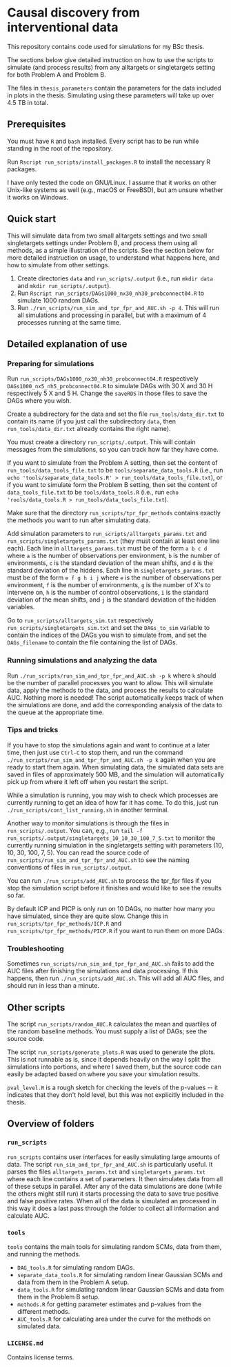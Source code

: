 # Causal discovery from interventional data

This repository contains code used for simulations for my BSc thesis.

The sections below give detailed instruction on how to use the scripts to
simulate (and process results) from any alltargets or singletargets setting for
both Problem A and Problem B.

The files in `thesis_parameters` contain the parameters for the data included in
plots in the thesis. Simulating using these parameters will take up over 4.5 TB
in total.

## Prerequisites

You must have `R` and `bash` installed. Every script has to be run while
standing in the root of the repository.

Run `Rscript run_scripts/install_packages.R` to install the necessary R packages.

I have only tested the code on GNU/Linux. I assume that it works on other
Unix-like systems as well (e.g., macOS or FreeBSD), but am unsure whether it works on
Windows.

## Quick start

This will simulate data from two small alltargets settings and two small
singletargets settings under Problem B, and process them using all methods, as a
simple illustration of the scripts. See the section below for more detailed
instruction on usage, to understand what happens here, and how to simulate from
other settings.

1. Create directories `data` and `run_scripts/.output` (i.e., run `mkdir data`
   and `mkdir run_scripts/.output`).
2. Run `Rscript run_scripts/DAGs1000_nx30_nh30_probconnect04.R` to simulate 1000
   random DAGs.
3. Run `./run_scripts/run_sim_and_tpr_fpr_and_AUC.sh -p 4`. This will run all
   simulations and processing in parallel, but with a maximum of 4 processes
   running at the same time.

## Detailed explanation of use

### Preparing for simulations

Run `run_scripts/DAGs1000_nx30_nh30_probconnect04.R` respectively
`DAGs1000_nx5_nh5_probconnect04.R` to simulate DAGs with 30 X and 30 H
respectively 5 X and 5 H. Change the `saveRDS` in those files to save the DAGs
where you wish.

Create a subdirectory for the data and set the file `run_tools/data_dir.txt` to
contain its name (if you just call the subdirectory `data`, then
`run_tools/data_dir.txt` already contains the right name).

You must create a directory `run_scripts/.output`. This will contain messages
from the simulations, so you can track how far they have come.

If you want to simulate from the Problem A setting, then set the content of
`run_tools/data_tools_file.txt` to be `tools/separate_data_tools.R` (i.e., run
`echo 'tools/separate_data_tools.R' > run_tools/data_tools_file.txt`), or if you
want to simulate form the Problem B setting, then set the content of
`data_tools_file.txt` to be `tools/data_tools.R` (i.e., run `echo
'rools/data_tools.R > run_tools/data_tools_file.txt`).

Make sure that the directory `run_scripts/tpr_fpr_methods` contains exactly the
methods you want to run after simulating data.

Add simulation parameters to `run_scripts/alltargets_params.txt` and
`run_scripts/singletargets_params.txt` (they must contain at least one line
each). Each line in `alltargets_params.txt` must be of the form `a b c d`
where `a` is the number of observations per environment, `b` is the number of
environments, `c` is the standard deviation of the mean shifts, and `d` is the
standard deviation of the hiddens. Each line in `singletargets_params.txt` must
be of the form `e f g h i j` where `e` is the number of observations per
environment, `f` is the number of environments, `g` is the number of X's to
intervene on, `h` is the number of control observations, `i` is the standard
deviation of the mean shifts, and `j` is the standard deviation of the hidden variables.

Go to `run_scripts/alltargets_sim.txt` respectively
`run_scripts/singletargets_sim.txt` and set the `DAGs_to_sim` variable to
contain the indices of the DAGs you wish to simulate from, and set the
`DAGs_filename` to contain the file containing the list of DAGs.

### Running simulations and analyzing the data

Run `./run_scripts/run_sim_and_tpr_fpr_and_AUC.sh -p k` where `k` should be the
number of parallel processes you want to allow. This will simulate data, apply
the methods to the data, and process the results to calculate AUC. Nothing more
is needed! The script automatically keeps track of when the simulations are
done, and add the corresponding analysis of the data to the queue at the
appropriate time.

### Tips and tricks

If you have to stop the simulations again and want to continue at a later time,
then just use `Ctrl-C` to stop them, and run the command
`./run_scripts/run_sim_and_tpr_fpr_and_AUC.sh -p k` again when you are ready to
start them again. When simulating data, the simulated data sets are saved
in files of approximately 500 MB, and the simulation will automatically pick up
from where it left off when you restart the script.

While a simulation is running, you may wish to check which processes are
currently running to get an idea of how far it has come. To do this, just run
`./run_scripts/cont_list_running.sh` in another terminal.

Another way to monitor simulations is through the files in
`run_scripts/.output`. You can, e.g., run `tail -f
run_scripts/.output/singletargets_10_10_30_100_7_5.txt` to monitor the currently
running simulation in the singletargets setting with parameters (10, 10, 30,
100, 7, 5). You can read the source code of
`run_scripts/run_sim_and_tpr_fpr_and_AUC.sh` to see the naming conventions of
files in `run_scripts/.output`.

You can run `./run_scripts/add_AUC.sh` to process the tpr_fpr files if you stop
the simulation script before it finishes and would like to see the results so
far.

By default ICP and PICP is only run on 10 DAGs, no matter how many you have
simulated, since they are quite slow. Change this in
`run_scripts/tpr_fpr_methods/ICP.R` and `run_scripts/tpr_fpr_methods/PICP.R` if
you want to run them on more DAGs.

### Troubleshooting

Sometimes `run_scripts/run_sim_and_tpr_fpr_and_AUC.sh` fails to add the AUC
files after finishing the simulations and data processing. If this happens, then
run `./run_scripts/add_AUC.sh`. This will add all AUC files, and should run in
less than a minute.

## Other scripts

The script `run_scripts/random_AUC.R` calculates the mean and quartiles of the
random baseline methods. You must supply a list of DAGs; see the source code.

The script `run_scripts/generate_plots.R` was used to generate the plots. This
is not runnable as is, since it depends heavily on the way I split the simulations
into portions, and where I saved them, but the source code can easily be adapted
based on where you save your simulation results.

`pval_level.R` is a rough sketch for checking the levels of the p-values -- it
indicates that they don't hold level, but this was not explicitly included in
the thesis.

## Overview of folders

### `run_scripts`

`run_scripts` contains user interfaces for easily simulating large amounts of
data. The script `run_sim_and_tpr_fpr_and_AUC.sh` is particularly useful. It
parses the files `alltargets_params.txt` and `singletargets_params.txt` where
each line contains a set of parameters. It then simulates data from all of these
setups in parallel. After any of the data simulations are done (while the others
might still run) it starts processing the data to save true positive and false
positive rates. When all of the data is simulated an processed in this way it
does a last pass through the folder to collect all information and calculate
AUC.

### `tools`

`tools` contains the main tools for simulating random SCMs, data from them, and running the methods.

- `DAG_tools.R` for simulating random DAGs.
- `separate_data_tools.R` for simulating random linear Gaussian SCMs and data
  from them in the Problem A setup.
- `data_tools.R` for simulating random linear Gaussian SCMs and data from them
  in the Problem B setup.
- `methods.R` for getting parameter estimates and p-values from the different methods.
- `AUC_tools.R` for calculating area under the curve for the methods on simulated data.

### `LICENSE.md`

Contains license terms.
